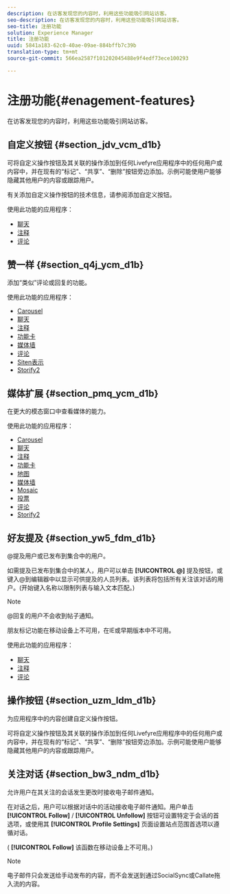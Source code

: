 ```yaml
---
description: 在访客发现您的内容时，利用这些功能吸引网站访客。
seo-description: 在访客发现您的内容时，利用这些功能吸引网站访客。
seo-title: 注册功能
solution: Experience Manager
title: 注册功能
uuid: 5841a183-62c0-40ae-09ae-884bffb7c39b
translation-type: tm+mt
source-git-commit: 566ea2587f101202045488e9f4edf73ece100293

---
```



# 注册功能{#enagement-features}

在访客发现您的内容时，利用这些功能吸引网站访客。

## 自定义按钮 {#section_jdv_vcm_d1b}

可将自定义操作按钮及其关联的操作添加到任何Livefyre应用程序中的任何用户或内容中，并在现有的“标记”、“共享”、“删除”按钮旁边添加。示例可能使用户能够隐藏其他用户的内容或跟踪用户。

有关添加自定义操作按钮的技术信息，请参阅添加自定义按钮。

使用此功能的应用程序：

* [聊天](../c-about-apps/c-chat-app/c-chat-app.md#c_chat_app)
* [注释](/help/using/c-about-apps/c-comments/c-comments.md)
* [评论](../c-about-apps/c-reviews-app/c-reviews-app.md#c_reviews_app)

## 赞一样 {#section_q4j_ycm_d1b}

添加“类似”评论或回复的功能。

使用此功能的应用程序：

* [Carousel](../c-about-apps/c-carousel-app/c-carousel-app.md#c_carousel_app)
* [聊天](../c-about-apps/c-chat-app/c-chat-app.md#c_chat_app)
* [注释](/help/using/c-about-apps/c-comments/c-comments.md)
* [功能卡](../c-about-apps/c-feature-card-app/c-feature-card-app.md#c_feature_card_app)
* [媒体墙](../c-about-apps/c-media-wall-app/c-media-wall-app.md#c_media_wall_app)
* [评论](../c-about-apps/c-reviews-app/c-reviews-app.md#c_reviews_app)
* [Siten表示](../c-about-apps/c-sidenotes-app/c-sidenotes-app.md#c_sidenotes_app)
* [Storify2](../c-about-apps/c-storify2/c-storify2.md#c_storify2)

## 媒体扩展 {#section_pmq_ycm_d1b}

在更大的模态窗口中查看媒体的能力。

使用此功能的应用程序：

* [Carousel](../c-about-apps/c-carousel-app/c-carousel-app.md#c_carousel_app)
* [聊天](../c-about-apps/c-chat-app/c-chat-app.md#c_chat_app)
* [注释](/help/using/c-about-apps/c-comments/c-comments.md)
* [功能卡](../c-about-apps/c-feature-card-app/c-feature-card-app.md#c_feature_card_app)
* [地图](../c-about-apps/c-map-app/c-map-app.md#c_map_app)
* [媒体墙](../c-about-apps/c-media-wall-app/c-media-wall-app.md#c_media_wall_app)
* [Mosaic](../c-about-apps/c-mosaic-app/c-mosaic-app.md#c_mosaic_app)
* [投票](../c-about-apps/c-polls-app/c-polls-app.md#c_polls_app)
* [评论](../c-about-apps/c-reviews-app/c-reviews-app.md#c_reviews_app)
* [Storify2](../c-about-apps/c-storify2/c-storify2.md#c_storify2)

## 好友提及 {#section_yw5_fdm_d1b}

@提及用户或已发布到集合中的用户。

如需提及已发布到集合中的某人，用户可以单击 **[!UICONTROL @]** 提及按钮，或键入@到编辑器中以显示可供提及的人员列表。该列表将包括所有关注该对话的用户。(开始键入名称以限制列表与输入文本匹配。)

>[!NOTE]
>
>@回复的用户不会收到帖子通知。

朋友标记功能在移动设备上不可用，在IE或早期版本中不可用。

使用此功能的应用程序：

* [聊天](../c-about-apps/c-chat-app/c-chat-app.md#c_chat_app)
* [注释](/help/using/c-about-apps/c-comments/c-comments.md)
* [评论](../c-about-apps/c-reviews-app/c-reviews-app.md#c_reviews_app)

## 操作按钮 {#section_uzm_ldm_d1b}

为应用程序中的内容创建自定义操作按钮。

可将自定义操作按钮及其关联的操作添加到任何Livefyre应用程序中的任何用户或内容中，并在现有的“标记”、“共享”、“删除”按钮旁边添加。示例可能使用户能够隐藏其他用户的内容或跟踪用户。

## 关注对话 {#section_bw3_ndm_d1b}

允许用户在其关注的会话发生更改时接收电子邮件通知。

在对话之后，用户可以根据对话中的活动接收电子邮件通知。用户单击 **[!UICONTROL Follow]** / **[!UICONTROL Unfollow]** 按钮可设置特定于会话的首选项，或使用其 **[!UICONTROL Profile Settings]** 页面设置站点范围首选项以遵循对话。

( **[!UICONTROL Follow]** 该函数在移动设备上不可用。)

>[!NOTE]
>
>电子邮件只会发送给手动发布的内容，而不会发送到通过SocialSync或Callate拖入流的内容。

